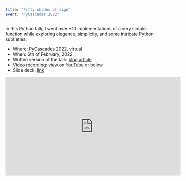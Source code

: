 ```yaml
---
title: "Fifty shades of sign"
event: "PyCascades 2022"
---
```


In this Python talk, I went over +10 implementations of a very simple function while exploring elegance, simplicity, and some intricate Python subtleties.

 - Where: [PyCascades 2022](https://2022.pycascades.com/program/talks/fifty-shades-of-sign/), virtual
 - When: 6th of February, 2022
 - Written version of the talk: [blog article](/blog/50-shades-of-sign)
 - Video recording: [view on YouTube](https://youtu.be/FkE-HrxSFCM) or below
 - Slide deck: [link](https://github.com/mathspp/talks/blob/main/20220206_pycascades/slide_deck.pdf)

<div style="text-align:center">
<iframe width="560" height="315" src="https://www.youtube.com/embed/FkE-HrxSFCM?start=99" title="YouTube video player" frameborder="0" allow="accelerometer; autoplay; clipboard-write; encrypted-media; gyroscope; picture-in-picture; web-share" allowfullscreen></iframe>
</div>
